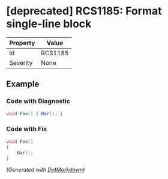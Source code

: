 # \[deprecated\] RCS1185: Format single\-line block

| Property | Value   |
| -------- | ------- |
| Id       | RCS1185 |
| Severity | None    |

## Example

### Code with Diagnostic

```csharp
void Foo() { Bar(); }
```

### Code with Fix

```csharp
void Foo()
{
    Bar();
}
```


*\(Generated with [DotMarkdown](http://github.com/JosefPihrt/DotMarkdown)\)*